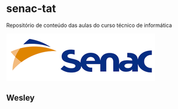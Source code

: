 # senac-tat
Repositório de conteúdo das aulas do curso técnico de informática

![senac](https://github.com/WesleySouzaSilva97/senac-tat/blob/main/UC1/assets/senac.png)

## Wesley
